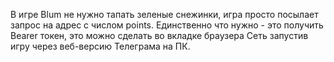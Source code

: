 В игре Blum не нужно тапать зеленые снежинки, игра просто посылает запрос на адрес с числом points. 
Единственно что нужно - это получить Bearer токен, это можно сделать во вкладке браузера Сеть запустив игру через веб-версию Телеграма на ПК. 
